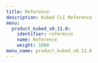 ```yaml
---
title: Reference
description: Kubed CLI Reference
menu:
  product_kubed_v0.11.0:
    identifier: reference
    name: Reference
    weight: 1000
menu_name: product_kubed_v0.11.0
---
```


